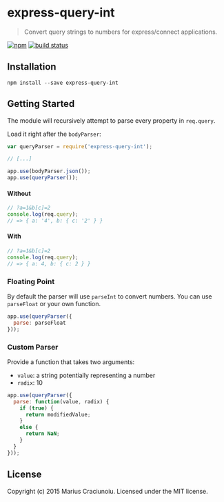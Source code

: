 express-query-int
=================

> Convert query strings to numbers for express/connect applications.

[![npm](https://img.shields.io/npm/v/express-query-int.svg)](https://www.npmjs.com/package/express-query-int)
[![build status](https://travis-ci.org/mariusc23/express-query-int.svg)](https://travis-ci.org/mariusc23/express-query-int)

## Installation

    npm install --save express-query-int


## Getting Started
The module will recursively attempt to parse every property in `req.query`.

Load it right after the `bodyParser`:

```js
var queryParser = require('express-query-int');

// [...]

app.use(bodyParser.json());
app.use(queryParser());
```

#### Without
```js
// ?a=1&b[c]=2
console.log(req.query);
// => { a: '4', b: { c: '2' } }
```

#### With
```js
// ?a=1&b[c]=2
console.log(req.query);
// => { a: 4, b: { c: 2 } }
```

### Floating Point
By default the parser will use `parseInt` to convert numbers. You can use `parseFloat` or your own function.

```js
app.use(queryParser({
  parse: parseFloat
}));
```

### Custom Parser
Provide a function that takes two arguments:

- `value`: a string potentially representing a number
- `radix`: 10

```js
app.use(queryParser({
  parse: function(value, radix) {
    if (true) {
      return modifiedValue;
    }
    else {
      return NaN;
    }
  }
}));
```

## License
Copyright (c) 2015 Marius Craciunoiu. Licensed under the MIT license.
